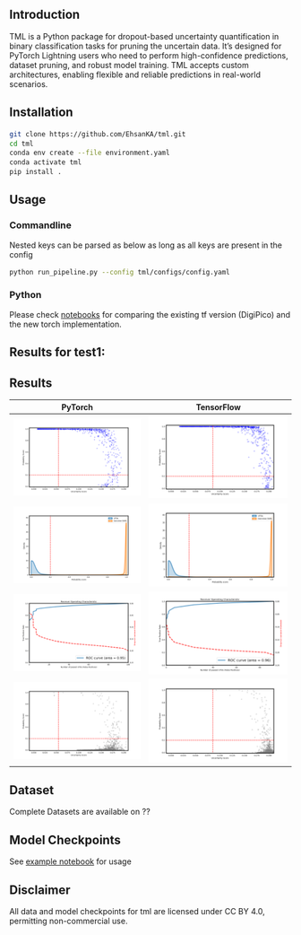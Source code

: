 ## Introduction

<!-- DropQ -->

TML is a Python package for dropout-based uncertainty quantification in binary classification tasks for pruning the uncertain data. It’s designed for PyTorch Lightning users who need to perform high-confidence predictions, dataset pruning, and robust model training. TML accepts custom architectures, enabling flexible and reliable predictions in real-world scenarios.


## Installation

<!-- the environment was created with this:
`conda env export --from-history > environment.yaml`
Note: consider removing the prefix line in the `environment.yaml` -->

```bash
git clone https://github.com/EhsanKA/tml.git
cd tml
conda env create --file environment.yaml
conda activate tml
pip install .
```


<!-- ## Installation

```bash
pip install git+https://github.com/EhsanKA/tml.git

``` -->


<!-- For contribution please install in dev mode and use pre-commit
```bash
yes | conda create --name pika python=3.10
conda activate pika
pip install -e ".[dev]"
pre-commit install
``` -->

## Usage

### Commandline


Nested keys can be parsed as below as long as all keys are present in the config
```bash
python run_pipeline.py --config tml/configs/config.yaml
```

### Python

Please check [notebooks](notebooks/comparing_outputs_tf_torch.ipynb) for comparing the existing tf version (DigiPico) and the new torch implementation.


## Results for test1:

## Results

| PyTorch | TensorFlow |
|---------|------------|
| ![Germline](notebooks/torch_Germline.png) | ![Germline](notebooks/tf_Germline.png) |
| ![Probability Score](notebooks/torch_Probability_Score.png) | ![Probability Score](notebooks/tf_Probability_Score.png) |
| ![ROC](notebooks/torch_ROC.png) | ![ROC](notebooks/tf_ROC.png) |
| ![UTDs](notebooks/torch_UTDs.png) | ![UTDs](notebooks/tf_UTDs.png) |


## Dataset

Complete Datasets are available on ??

## Model Checkpoints 
See [example notebook]() for usage

## Disclaimer

All data and model checkpoints for tml are licensed under CC BY 4.0, permitting non-commercial use.